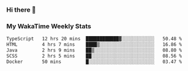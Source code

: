 ### Hi there 👋

<!--
**royschrauwen/royschrauwen** is a ✨ _special_ ✨ repository because its `README.md` (this file) appears on your GitHub profile.

Here are some ideas to get you started:

- 🔭 I’m currently working on ...
- 🌱 I’m currently learning ...
- 👯 I’m looking to collaborate on ...
- 🤔 I’m looking for help with ...
- 💬 Ask me about ...
- 📫 How to reach me: ...
- 😄 Pronouns: ...
- ⚡ Fun fact: ...
-->


### My WakaTime Weekly Stats
<!--START_SECTION:waka-->

```txt
TypeScript   12 hrs 20 mins  ████████████▓░░░░░░░░░░░░   50.48 %
HTML         4 hrs 7 mins    ████▒░░░░░░░░░░░░░░░░░░░░   16.86 %
Java         2 hrs 9 mins    ██▒░░░░░░░░░░░░░░░░░░░░░░   08.80 %
SCSS         2 hrs 5 mins    ██░░░░░░░░░░░░░░░░░░░░░░░   08.56 %
Docker       50 mins         █░░░░░░░░░░░░░░░░░░░░░░░░   03.47 %
```

<!--END_SECTION:waka-->

